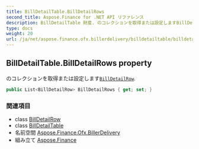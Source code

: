 ```yaml
---
title: BillDetailTable.BillDetailRows
second_title: Aspose.Finance for .NET API リファレンス
description: BillDetailTable 財産. のコレクションを取得または設定しますBillDetailRow.
type: docs
weight: 20
url: /ja/net/aspose.finance.ofx.billerdelivery/billdetailtable/billdetailrows/
---
```

## BillDetailTable.BillDetailRows property

のコレクションを取得または設定します[`BillDetailRow`](../../billdetailrow/).

```csharp
public List<BillDetailRow> BillDetailRows { get; set; }
```

### 関連項目

* class [BillDetailRow](../../billdetailrow/)
* class [BillDetailTable](../)
* 名前空間 [Aspose.Finance.Ofx.BillerDelivery](../../billdetailtable/)
* 組み立て [Aspose.Finance](../../../)


